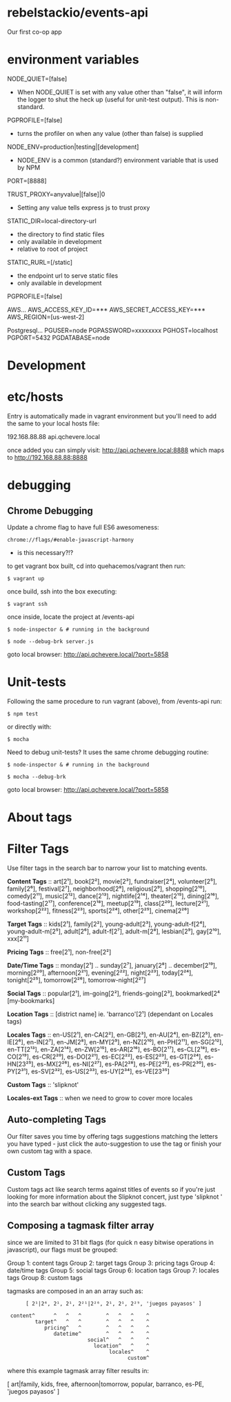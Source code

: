 # rebelstackio/events-api
Our first co-op app


# environment variables

NODE_QUIET=[false]
- When NODE_QUIET is set with any value other than "false", it will inform the logger to shut the heck up (useful for unit-test output). This is non-standard.


PGPROFILE=[false]
- turns the profiler on when any value (other than false) is supplied


NODE_ENV=production|testing|[development]
- NODE_ENV is a common (standard?) environment variable that is used by NPM


PORT=[8888]


TRUST_PROXY=anyvalue|[false]|0
- Setting any value tells express js to trust proxy


STATIC_DIR=local-directory-url
- the directory to find static files
- only available in development
- relative to root of project


STATIC_RURL=[/static]
- the endpoint url to serve static files
- only available in development


PGPROFILE=[false]

AWS...
AWS_ACCESS_KEY_ID=***
AWS_SECRET_ACCESS_KEY=***
AWS_REGION=[us-west-2]


Postgresql...
PGUSER=node
PGPASSWORD=xxxxxxxx
PGHOST=localhost
PGPORT=5432
PGDATABASE=node



# Development #

# etc/hosts #
Entry is automatically made in vagrant environment but you'll need to add the
same to your local hosts file:

192.168.88.88		api.qchevere.local

once added you can simply visit: http://api.qchevere.local:8888
which maps to http://192.168.88.88:8888


# debugging #

## Chrome Debugging ##

Update a chrome flag to have full ES6 awesomeness:

    chrome://flags/#enable-javascript-harmony

- is this necessary?!?

to get vagrant box built, cd into quehacemos/vagrant then run:

    $ vagrant up

once build, ssh into the box executing:

    $ vagrant ssh

once inside, locate the project at /events-api

    $ node-inspector & # running in the background

    $ node --debug-brk server.js


goto local browser: http://api.qchevere.local/?port=5858


# Unit-tests #

Following the same procedure to run vagrant (above), from /events-api run:

    $ npm test

or directly with:

    $ mocha


Need to debug unit-tests? It uses the same chrome debugging routine:

    $ node-inspector & # running in the background

    $ mocha --debug-brk


goto local browser: http://api.qchevere.local/?port=5858



# About tags

# Filter Tags #
Use filter tags in the search bar to narrow your list to matching events.

**Content Tags** :: art[2¹], book[2²], movie[2³], fundraiser[2⁴], volunteer[2⁵], family[2⁶], festival[2⁷], neighborhood[2⁸], religious[2⁹], shopping[2¹⁰], comedy[2¹¹], music[2¹²], dance[2¹³], nightlife[2¹⁴], theater[2¹⁵], dining[2¹⁶], food-tasting[2¹⁷], conference[2¹⁸], meetup[2¹⁹], class[2²⁰], lecture[2²¹], workshop[2²²], fitness[2²³], sports[2²⁴], other[2²⁵], cinema[2²⁶]

**Target Tags** :: kids[2¹], family[2²], young-adult[2³], young-adult-f[2⁴], young-adult-m[2⁵], adult[2⁶], adult-f[2⁷], adult-m[2⁸], lesbian[2⁹], gay[2¹⁰], xxx[2¹¹]

**Pricing Tags** :: free[2¹], non-free[2²]

**Date/Time Tags** :: monday[2¹] .. sunday[2⁷], january[2⁸] .. december[2¹⁹], morning[2²⁰], afternoon[2²¹], evening[2²²], night[2²³], today[2²⁴], tonight[2²⁵], tomorrow[2²⁶], tomorrow-night[2²⁷]

**Social Tags** :: popular[2¹], im-going[2²], friends-going[2³],  bookmarked[2⁴ [my-bookmarks]

**Location Tags** :: [district name] ie. 'barranco'[2¹] (dependant on Locales tags)

**Locales Tags** ::
en-US[2¹], en-CA[2²], en-GB[2³], en-AU[2⁴], en-BZ[2⁵], en-IE[2⁶], en-IN[2⁷], en-JM[2⁸], en-MY[2⁹], en-NZ[2¹⁰], en-PH[2¹¹], en-SG[2¹²], en-TT[2¹³], en-ZA[2¹⁴], en-ZW[2¹⁵],
es-AR[2¹⁶], es-BO[2¹⁷], es-CL[2¹⁸], es-CO[2¹⁹], es-CR[2²⁰], es-DO[2²¹], es-EC[2²²], es-ES[2²³], es-GT[2²⁴], es-HN[23²⁵], es-MX[2²⁶], es-NI[2²⁷], es-PA[2²⁸], es-PE[2²⁹], es-PR[2³⁰], es-PY[2³¹], es-SV[2³²], es-US[2³³], es-UY[2³⁴], es-VE[23³⁵]

**Custom Tags** :: 'slipknot'

**Locales-ext Tags** :: when we need to grow to cover more locales  

## Auto-completing Tags ##
Our filter saves you time by offering tags suggestions matching the letters you have typed - just click the auto-suggestion to use the tag or finish your own custom tag with a space.

## Custom Tags ##
Custom tags act like search terms against titles of events so if you're just looking for more information about the Slipknot concert, just type 'slipknot ' into the search bar without clicking any suggested tags.

## Composing a tagmask filter array ##
since we are limited to 31 bit flags (for quick n easy bitwise operations in javascript), our flags must be grouped:

Group 1: content tags
Group 2: target tags
Group 3: pricing tags
Group 4: date/time tags
Group 5: social tags
Group 6: location tags
Group 7: locales tags
Group 8: custom tags

tagmasks are composed in an an array such as:

```
      [ 2¹|2⁶, 2¹, 2¹, 2²¹|2²⁶, 2¹, 2¹, 2²⁹, 'juegos payasos' ]

 content^      ^   ^   ^        ^   ^   ^    ^
         target^   ^   ^        ^   ^   ^    ^
            pricing^   ^        ^   ^   ^    ^
               datetime^        ^   ^   ^    ^
                          social^   ^   ^    ^
                            location^   ^    ^
                                 locales^    ^
                                       custom^
```

where this example tagmask array filter results in:

 [ art|family, kids, free, afternoon|tomorrow, popular, barranco, es-PE, 'juegos payasos' ]
